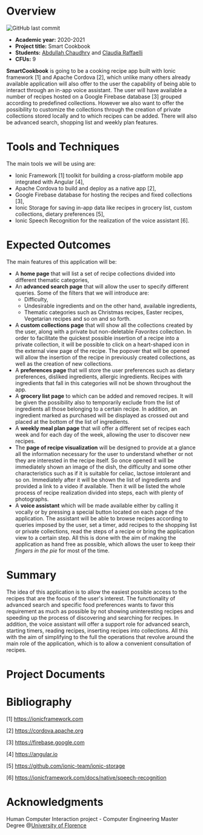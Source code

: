 # Overview
![GitHub last commit](https://img.shields.io/github/last-commit/ClaudiaRaffaelli/smartCookbook)
- **Academic year:** 2020-2021
- **Project title:** Smart Cookbook
- **Students:** [Abdullah Chaudhry](https://github.com/chabdullah) and [Claudia Raffaelli](https://github.com/ClaudiaRaffaelli)
- **CFUs:** 9

**SmartCookbook** is going to be a cooking recipe app built with Ionic framework [1] and Apache Cordova [2], which unlike many others already available application will also offer to the user the capability of being able to interact through an in-app voice assistant. The user will have available a number of recipes hosted on a Google Firebase database [3] grouped according to predefined collections. However we also want to offer the possibility to customize the collections through the creation of private collections stored locally and to which recipes can be added. There will also be advanced search, shopping list and weekly plan features.

# Tools and Techniques
The main tools we will be using are:
- Ionic Framework [1] toolkit for building a cross-platform mobile app integrated with Angular [4],
- Apache Cordova to build and deploy as a native app [2],
- Google Firebase database for hosting the recipes and fixed collections [3],
- Ionic Storage for saving in-app data like recipes in grocery list, custom collections, dietary preferences [5], 
- Ionic Speech Recognition for the realization of the voice assistant [6].

# Expected Outcomes
The main features of this application will be:
- A **home page** that will list a set of recipe collections divided into different thematic categories,
- An **advanced search page** that will allow the user to specify different queries. Some of the filters that we will introduce are:
  - Difficulty,
  - Undesirable ingredients and on the other hand, available ingredients,
  - Thematic categories such as Christmas recipes, Easter recipes, Vegetarian recipes and so on and so forth.
- A **custom collections page** that will show all the collections created by the user, along with a private but non-deletable *Favorites* collection. In order to facilitate the quickest possible insertion of a recipe into a private collection, it will be possible to click on a heart-shaped icon in the external view page of the recipe. The popover that will be opened will allow the insertion of the recipe in previously created collections, as well as the creation of new collections.
- A **preferences page** that will store the user preferences such as dietary preferences, disliked ingredients, allergic ingredients. Recipes with ingredients that fall in this categories will not be shown throughout the app.
- A **grocery list page** to which can be added and removed recipes. It will be given the possibility also to temporarily exclude from the list of ingredients all those belonging to a certain recipe. In addition, an ingredient marked as purchased will be displayed as crossed out and placed at the bottom of the list of ingredients.
- A **weekly meal plan page** that will offer a different set of recipes each week and for each day of the week, allowing the user to discover new recipes.
- The **page of recipe visualization** will be designed to provide at a glance all the information necessary for the user to understand whether or not they are interested in the recipe itself. So once opened it will be immediately shown an image of the dish, the difficulty and some other characteristics such as if it is suitable for celiac, lactose intolerant and so on. Immediately after it will be shown the list of ingredients and provided a link to a video if available. Then it will be listed the whole process of recipe realization divided into steps, each with plenty of photographs.
- A **voice assistant** which will be made available either by calling it vocally or by pressing a special button located on each page of the application. The assistant will be able to browse recipes according to queries imposed by the user, set a timer, add recipes to the shopping list or private collections, read the steps of a recipe or bring the application view to a certain step. All this is done with the aim of making the application as hand free as possible, which allows the user to keep their *fingers in the pie* for most of the time. 

# Summary
The idea of this application is to allow the easiest possible access to the recipes that are the focus of the user's interest. The functionality of advanced search and specific food preferences wants to favor this requirement as much as possible by not showing uninteresting recipes and speeding up the process of discovering and searching for recipes. In addition, the voice assistant will offer a support role for advanced search, starting timers, reading recipes, inserting recipes into collections. All this with the aim of simplifying to the full the operations that revolve around the main role of the application, which is to allow a convenient consultation of recipes.


# Project Documents


# Bibliography
\[1\] https://ionicframework.com

\[2\] https://cordova.apache.org

\[3\] https://firebase.google.com

\[4\] https://angular.io

\[5\] https://github.com/ionic-team/ionic-storage

\[6\] https://ionicframework.com/docs/native/speech-recognition

# Acknowledgments
Human Computer Interaction project - Computer Engineering Master Degree @[University of Florence](https://www.unifi.it/changelang-eng.html)

